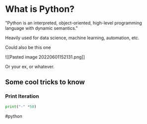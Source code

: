# What is Python?

"Python is an interpreted, object-oriented, high-level programming language with dynamic semantics."

Heavily used for data science, machine learning, automation, etc.

Could also be this one

![[Pasted image 20220601152131.png]]



Or your ex, or whatever.


## Some cool tricks to know
### Print Iteration
```python
print("-" *50)
```

#python